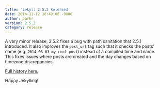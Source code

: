 ```yaml
---
title: 'Jekyll 2.5.2 Released'
date: 2014-11-12 18:49:08 -0800
author: parkr
version: 2.5.2
category: release
---
```


A very minor release, 2.5.2 fixes a bug with path sanitation that 2.5.1
introduced. It also improves the `post_url` tag such that it checks the
posts' name (e.g. `2014-03-03-my-cool-post`) instead of a compiled time and
name. This fixes issues where posts are created and the day changes based
on timezone discrepancies.

[Full history here.](/docs/history/)

Happy Jekylling!
